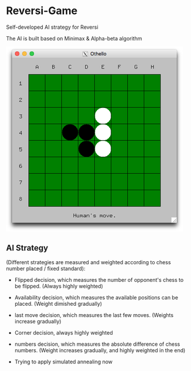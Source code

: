 # Reversi-Game
Self-developed AI strategy for Reversi

The AI is built based on Minimax & Alpha-beta algorithm

![image](Images/Picture.png)


AI Strategy
-------
(Different strategies are measured and weighted according to chess number placed / fixed standard):

* Flipped decision, which measures the number of opponent's chess to be flipped. (Always highly weighted)

* Availability decision, which measures the available positions can be placed. (Weight dimished gradually)

* last move decision, which measures the last few moves. (Weights increase gradually)

* Corner decision, always highly weighted

* numbers decision, which measures the absolute difference of chess numbers. (Weight increases gradually, and highly weighted in the end)

* Trying to apply simulated annealing now
